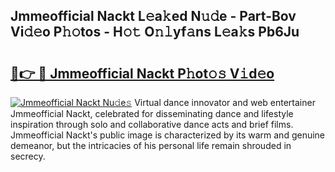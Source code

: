 ## Jmmeofficial Nackt L𝚎a𝚔ed N𝚞𝚍e - Part-Bov Vi𝚍𝚎o P𝚑𝚘tos - H𝚘𝚝 O𝚗𝚕yf𝚊ns L𝚎a𝚔s Pb6Ju

# <h2><a href="http://kfdnzxi.oniu.top/?m=Jmmeofficial+Nackt">🔗👉 🔴 Jmmeofficial Nackt P𝚑ot𝚘𝚜 V𝚒d𝚎o</a></h2>

[![Jmmeofficial Nackt Nu𝚍e𝚜](https://i.imgur.com/0qMVB7G.gif)](http://kfdnzxi.oniu.top/?m=Jmmeofficial+Nackt)
Virtual dance innovator and web entertainer Jmmeofficial Nackt, celebrated for disseminating dance and lifestyle inspiration through solo and collaborative dance acts and brief films. Jmmeofficial Nackt's public image is characterized by its warm and genuine demeanor, but the intricacies of his personal life remain shrouded in secrecy.  
